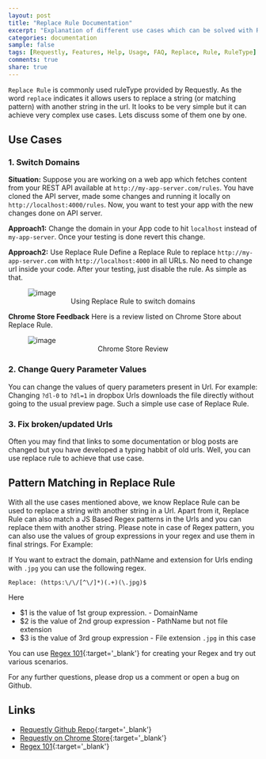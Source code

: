```yaml
---
layout: post
title: "Replace Rule Documentation"
excerpt: "Explanation of different use cases which can be solved with Replace Rule."
categories: documentation
sample: false
tags: [Requestly, Features, Help, Usage, FAQ, Replace, Rule, RuleType]
comments: true
share: true
---
```


`Replace Rule` is commonly used ruleType provided by Requestly. As the word `replace` indicates
it allows users to replace a string (or matching pattern) with another string in the url.
It looks to be very simple but it can achieve very complex use cases. Lets discuss some of them one by one.

## Use Cases

### 1. Switch Domains

**Situation:** Suppose you are working on a web app which fetches content from your REST API available at `http://my-app-server.com/rules`.
You have cloned the API server, made some changes and running it locally on `http://localhost:4000/rules`.
Now, you want to test your app with the new changes done on API server.

**Approach1:** Change the domain in your App code to hit `localhost` instead of `my-app-server`. 
Once your testing is done revert this change.

**Approach2:** Use Replace Rule
Define a Replace Rule to replace `http://my-app-server.com` with `http://localhost:4000` in all URLs.
No need to change url inside your code. After your testing, just disable the rule. As simple as that.

<figure>
  <img src="{{ site.baseurl }}/images/documentation/replace-rule/domain-switching-example.png" alt="image">
  <figcaption><center>Using Replace Rule to switch domains</center></figcaption>
</figure>

**Chrome Store Feedback**
Here is a review listed on Chrome Store about Replace Rule.

<figure>
  <img src="{{ site.baseurl }}/images/documentation/replace-rule/chrome-store-feedback-adam.png" alt="image">
  <figcaption><center>Chrome Store Review</center></figcaption>
</figure>

### 2. Change Query Parameter Values

You can change the values of query parameters present in Url. For example:
Changing `?dl-0` to `?dl=1` in dropbox Urls downloads the file directly without going to the usual preview page.
Such a simple use case of Replace Rule.

### 3. Fix broken/updated Urls

Often you may find that links to some documentation or blog posts are changed but you have developed a typing habbit of old urls.
Well, you can use replace rule to achieve that use case.

## Pattern Matching in Replace Rule

With all the use cases mentioned above, we know Replace Rule can be used to replace a string with another string in a Url.
Apart from it, Replace Rule can also match a JS Based Regex patterns in the Urls and you can replace them with another string.
Please note in case of Regex pattern, you can also use the values of group expressions in your regex and use them in final strings.
For Example:

If You want to extract the domain, pathName and extension for Urls ending with `.jpg` you can use the following regex.

> 
    Replace: (https:\/\/[^\/]*)(.+)(\.jpg)$
    
Here 

- $1 is the value of 1st group expression. - DomainName
- $2 is the value of 2nd group expression - PathName but not file extension
- $3 is the value of 3rd group expression - File extension `.jpg` in this case

You can use [Regex 101](http://regex101.com){:target='_blank'} for creating your Regex and try out various scenarios.

For any further questions, please drop us a comment or open a bug on Github.

## Links
- [Requestly Github Repo](https://github.com/requestly/chrome-extension){:target='_blank'}
- [Requestly on Chrome Store](https://chrome.google.com/webstore/detail/requestly/mdnleldcmiljblolnjhpnblkcekpdkpa){:target='_blank'}
- [Regex 101](http://regex101.com){:target='_blank'}
